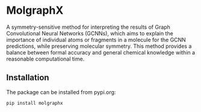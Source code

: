 # MolgraphX

A symmetry-sensitive method for interpreting the results of Graph Convolutional Neural Networks (GCNNs), which aims to explain the importance of individual atoms or fragments in a molecule for the GCNN predictions, while preserving molecular symmetry. This method provides a balance between formal accuracy and general chemical knowledge within a reasonable computational time.

## Installation

The package can be installed from pypi.org:

```shell
pip install molgraphx
```